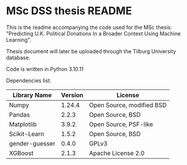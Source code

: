 # MSc DSS thesis README 

This is the readme accompanying the code used for the MSc thesis: "Predicting U.K. Political Donations In a Broader Context Using Machine Learning".

Thesis document will later be uploaded through the Tilburg University database.

Code is written in Python 3.10.11

Dependencies list:

|   Library Name    |   Version |   License |
|   ---------       |   -----   |   ------  |
|   Numpy           |   1.24.4  |   Open Source, modified BSD |
|   Pandas          |   2.2.3   |   Open Source, BSD    |
|   Matplotlib      |   3.9.2   |   Open Source, PSF-like   |
|   Scikit-Learn    |   1.5.2   |   Open Source, BSD    |
|   gender-guesser  |   0.4.0   |   GPLv3  |
|   XGBoost         |   2.1.3   |   Apache License 2.0  |
